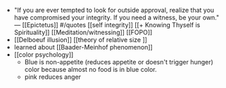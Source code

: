 - "If you are ever tempted to look for outside approval, realize that you have compromised your integrity. If you need a witness, be your own." — [[Epictetus]] #/quotes [[self integrity]] [[+ Knowing Thyself is Spirituality]] [[Meditation/witnessing]] [[FOPO]]
- [[Delboeuf illusion]] [[theory of relative size ]] 
- learned about [[Baader-Meinhof phenomenon]] 
- [[color psychology]]
    - Blue is non-appetite (reduces appetite or doesn't trigger hunger) color because almost no food is in blue color. 
    - pink reduces anger
